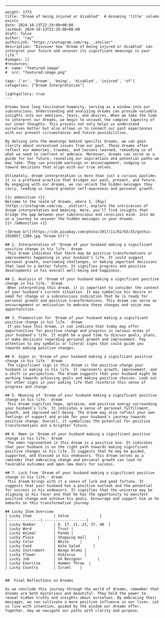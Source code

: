 ---
    weight: 1773
    title: "Dream of being injured or disabled"  # Assuming 'title' column exists
    date: 2024-10-13T22:29:00+08:00
    lastmod: 2024-10-13T22:29:00+08:00
    draft: false
    author: "ray"
    authorLink: "https://instagram.com/ray._.atelier"
    description: "Discover how 'Dream of being injured or disabled' can interpret your future and uncover its significant meanings in your life."
    #images: []
    #resources:
    #- name: "featured-image"
    #  src: "featured-image.png"
    
    tags: ['or', 'Dream', 'being', 'disabled', 'injured', 'of']
    categories: ["Dream Interpretation"]
    
    lightgallery: true
    ---
    
    Dreams have long fascinated humanity, serving as a window into our subconscious. Understanding and analyzing dreams can provide valuable insights into our emotions, fears, and desires. When we take the time to interpret our dreams, we begin to unravel the complex tapestry of our inner thoughts. This process not only helps us understand ourselves better but also allows us to connect our past experiences with our present circumstances and future possibilities.
    
    By delving into the meanings behind specific dreams, we can gain clarity about unresolved issues from our past. These dreams often reflect our memories, traumas, and lessons learned, reminding us of what we need to confront or embrace. Moreover, dreams can serve as a guide for our future, revealing our aspirations and potential paths we may take. They can provide warnings or encouragement, nudging us toward decisions that align with our true selves.
    
    Ultimately, dream interpretation is more than just a curious pastime; it is a profound practice that bridges our past, present, and future. By engaging with our dreams, we can unlock the hidden messages they carry, leading us toward greater self-awareness and personal growth.
    
    {{< admonition >}}
    Welcome to the realm of dreams, where I, [Ray](https://instagram.com/ray._.atelier), explore the intricacies of dream interpretation and meaning. Here, you’ll find insights that bridge the gap between your subconscious and conscious mind. Join me on a journey to uncover the hidden messages in your dreams.
    {{< /admonition >}}
    
    ![Dream Grl](https://cdn.pixabay.com/photo/2017/11/02/03/35/gothic-2910057_1280.jpg "Dream Grl")
    
    ## 1. Interpretation of 'Dream of your husband making a significant positive change in his life.' dream
     This dream indicates that there may be positive transformations or improvements happening in your husband's life. It could suggest personal growth, overcoming challenges, or making important decisions that lead to a better future. It signifies progress and positive developments in his overall well-being and happiness.
    
    ## 2. Analysis of 'Dream of your husband making a significant positive change in his life.' dream
     When interpreting this dream, it is important to consider the context of your husband's current situation. It may symbolize his desire or need for change or a subconscious indication that he is ready for personal growth and positive transformations. This dream can serve as encouragement or motivation to embrace these changes and seize new opportunities.
    
    ## 3. Premonition for 'Dream of your husband making a significant positive change in his life.' dream
     If you have this dream, it can indicate that today may offer opportunities for positive change and progress in various areas of your husband's life. It might be a good time to discuss goals, plans, or make decisions regarding personal growth and improvement. Pay attention to any symbolic or literal signs that could guide you towards making positive changes.
    
    ## 4. Signs in 'Dream of your husband making a significant positive change in his life.' dream
     The significant sign in this dream is the positive change your husband is making in his life. It represents growth, improvement, and a shift in perspective. The dream suggests that your husband might be working towards achieving goals and making positive choices. Look out for other signs in your waking life that reinforce this sense of progress and change.
    
    ## 5. Meaning of 'Dream of your husband making a significant positive change in his life.' dream
     This dream signifies hope, optimism, and positive energy surrounding your husband's life. It indicates a sense of personal fulfillment, growth, and improved well-being. The dream may also reflect your own feelings of support and pride for your husband's journey towards positive change. Overall, it symbolizes the potential for positive transformations and a brighter future.
    
    ## 6. Omen in 'Dream of your husband making a significant positive change in his life.' dream
     The omen represented in this dream is a positive one. It indicates that your husband is on the right path towards making significant positive changes in his life. It suggests that he may be guided, supported, and blessed in his endeavors. This dream serves as a reminder that embracing change and personal growth can lead to favorable outcomes and open new doors for success.
    
    ## 7. Luck from 'Dream of your husband making a significant positive change in his life.' dream
     This dream brings with it a sense of luck and good fortune. It suggests that your husband has a positive outlook and the potential for success in his endeavors. It signifies that the universe may be aligning in his favor and that he has the opportunity to manifest positive change and achieve his goals. Encourage and support him as he embarks on this transformative journey.
    
    ## Lucky Item Overview
    | Lucky Item          | Value              |
    |---------------|--------------------|
    | Lucky Number        | 8, 17, 21, 23, 37, 40  |
    | Lucky Word          | Trust |
    | Lucky Animal        | Panda |
    | Lucky Place         | Shopping mall     |
    | Lucky Color         | White     |
    | Lucky Food          | Kale Salad      |
    | Lucky Instrument    | Bongo Drums |
    | Lucky Flower        | Hibiscus    |
    | Lucky Job           | UX Designer       |
    | Lucky Exercise      | Hammer Throw  |
    | Lucky Country       | Israel    |
    
    
    ##  Final Reflections on Dreams
    
    As we conclude this journey through the world of dreams, remember that dreams are both mysterious and beautiful. They hold the power to reveal hidden truths and insights about ourselves. By embracing their messages, we can cultivate a more positive influence in our lives. Let us live with intention, guided by the wisdom our dreams offer. Together, may we navigate our paths with clarity and purpose.
    